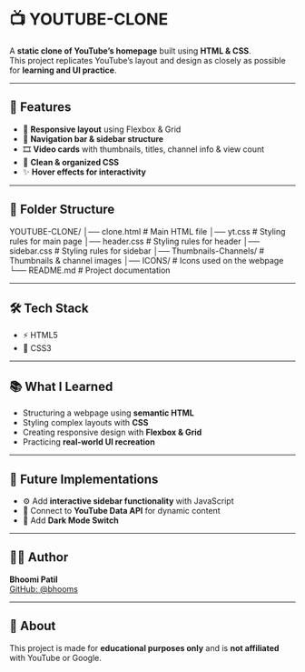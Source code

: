 # 📺 YOUTUBE-CLONE

A **static clone of YouTube’s homepage** built using **HTML & CSS**.  
This project replicates YouTube’s layout and design as closely as possible for **learning and UI practice**.  

---

## 🚀 Features
- 📱 **Responsive layout** using Flexbox & Grid  
- 🧭 **Navigation bar & sidebar structure**  
- 🎞️ **Video cards** with thumbnails, titles, channel info & view count  
- 🎨 **Clean & organized CSS**  
- ✨ **Hover effects for interactivity**  

---

## 📂 Folder Structure
YOUTUBE-CLONE/
│── clone.html # Main HTML file
│── yt.css # Styling rules for main page
│── header.css # Styling rules for header
│── sidebar.css # Styling rules for sidebar
│── Thumbnails-Channels/ # Thumbnails & channel images
│── ICONS/ # Icons used on the webpage
└── README.md # Project documentation

---

## 🛠️ Tech Stack
- ⚡ HTML5  
- 🎨 CSS3  

---

## 📚 What I Learned
- Structuring a webpage using **semantic HTML**  
- Styling complex layouts with **CSS**  
- Creating responsive design with **Flexbox & Grid**  
- Practicing **real-world UI recreation**  

---

## 🔮 Future Implementations
- ⚙️ Add **interactive sidebar functionality** with JavaScript  
- 🔗 Connect to **YouTube Data API** for dynamic content  
- 🌙 Add **Dark Mode Switch**  

---

## 👩‍💻 Author
**Bhoomi Patil**  
[GitHub: @bhooms](https://github.com/bhooms)  

---

## 📌 About
This project is made for **educational purposes only** and is **not affiliated** with YouTube or Google.  
